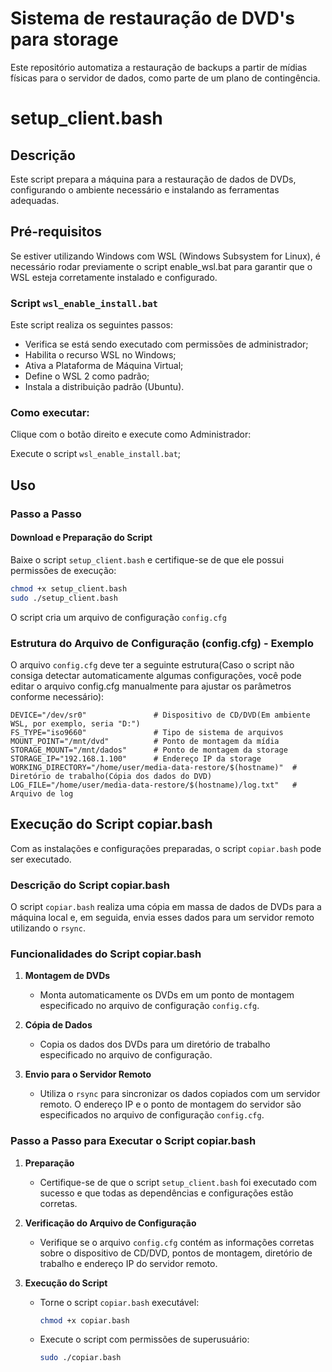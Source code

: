 # Sistema de restauração de DVD's para storage

Este repositório automatiza a restauração de backups a partir de mídias físicas para o servidor de dados, como parte de um plano de contingência.

# setup_client.bash

## Descrição

Este script prepara a máquina para a restauração de dados de DVDs, configurando o ambiente necessário e instalando as ferramentas adequadas.

## Pré-requisitos

Se estiver utilizando Windows com WSL (Windows Subsystem for Linux), é necessário rodar previamente o script enable_wsl.bat para garantir que o WSL esteja corretamente instalado e configurado.

### Script `wsl_enable_install.bat`
Este script realiza os seguintes passos:

- Verifica se está sendo executado com permissões de administrador;
- Habilita o recurso WSL no Windows;
- Ativa a Plataforma de Máquina Virtual;
- Define o WSL 2 como padrão;
- Instala a distribuição padrão (Ubuntu).

### Como executar:

Clique com o botão direito e execute como Administrador:

Execute o script `wsl_enable_install.bat`;

## Uso

### Passo a Passo

#### Download e Preparação do Script

Baixe o script `setup_client.bash` e certifique-se de que ele possui permissões de execução:

```bash
chmod +x setup_client.bash
sudo ./setup_client.bash
```
O script cria um arquivo de configuração `config.cfg`

### Estrutura do Arquivo de Configuração (config.cfg) - Exemplo

O arquivo `config.cfg` deve ter a seguinte estrutura(Caso o script não consiga detectar automaticamente algumas configurações, você pode editar o arquivo config.cfg manualmente para ajustar os parâmetros conforme necessário):

```plaintext
DEVICE="/dev/sr0"               # Dispositivo de CD/DVD(Em ambiente WSL, por exemplo, seria "D:")
FS_TYPE="iso9660"               # Tipo de sistema de arquivos
MOUNT_POINT="/mnt/dvd"          # Ponto de montagem da mídia
STORAGE_MOUNT="/mnt/dados"      # Ponto de montagem da storage
STORAGE_IP="192.168.1.100"      # Endereço IP da storage
WORKING_DIRECTORY="/home/user/media-data-restore/$(hostname)"  # Diretório de trabalho(Cópia dos dados do DVD)
LOG_FILE="/home/user/media-data-restore/$(hostname)/log.txt"   # Arquivo de log
```

## Execução do Script copiar.bash

Com as instalações e configurações preparadas, o script `copiar.bash` pode ser executado.

### Descrição do Script copiar.bash

O script `copiar.bash` realiza uma cópia em massa de dados de DVDs para a máquina local e, em seguida, envia esses dados para um servidor remoto utilizando o `rsync`.

### Funcionalidades do Script copiar.bash

1. **Montagem de DVDs**
   - Monta automaticamente os DVDs em um ponto de montagem especificado no arquivo de configuração `config.cfg`.

2. **Cópia de Dados**
   - Copia os dados dos DVDs para um diretório de trabalho especificado no arquivo de configuração.

3. **Envio para o Servidor Remoto**
   - Utiliza o `rsync` para sincronizar os dados copiados com um servidor remoto. O endereço IP e o ponto de montagem do servidor são especificados no arquivo de configuração `config.cfg`.

### Passo a Passo para Executar o Script copiar.bash

1. **Preparação**
   - Certifique-se de que o script `setup_client.bash` foi executado com sucesso e que todas as dependências e configurações estão corretas.

2. **Verificação do Arquivo de Configuração**
   - Verifique se o arquivo `config.cfg` contém as informações corretas sobre o dispositivo de CD/DVD, pontos de montagem, diretório de trabalho e endereço IP do servidor remoto.

3. **Execução do Script**

   - Torne o script `copiar.bash` executável:

     ```bash
     chmod +x copiar.bash
     ```

   - Execute o script com permissões de superusuário:

     ```bash
     sudo ./copiar.bash
     ```


